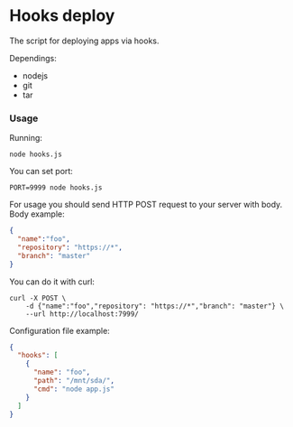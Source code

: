 # Hooks deploy
The script for deploying apps via hooks.

Dependings:
* nodejs
* git
* tar

### Usage
Running:
```
node hooks.js
```
You can set port:
```
PORT=9999 node hooks.js
```

For usage you should send HTTP POST request to your server with body.
Body example:
```json
{
  "name":"foo",
  "repository": "https://*",
  "branch": "master"
}
```
You can do it with curl:
```
curl -X POST \
    -d {"name":"foo","repository": "https://*","branch": "master"} \
    --url http://localhost:7999/
```

Configuration file example:
```json
{
  "hooks": [
    {
      "name": "foo",
      "path": "/mnt/sda/",
      "cmd": "node app.js"
    }
  ]
}
```

